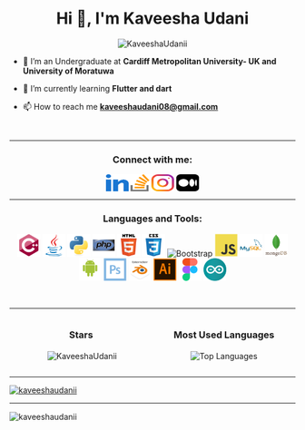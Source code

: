 <h1 align="center">Hi 👋, I'm Kaveesha Udani</h1>
<p align="center"> <img src="https://komarev.com/ghpvc/?username=KaveeshaUdanii&label=Profile%20views&color=0e75b6&style=flat" alt="KaveeshaUdanii" /> </p>


- 🔭 I’m an Undergraduate at **Cardiff Metropolitan University- UK and University of Moratuwa**
- 🌱 I’m currently learning **Flutter and dart**

- 📫 How to reach me **kaveeshaudani08@gmail.com**

</br>
<hr size="1px"/>

<h3 align="center">Connect with me:</h3>
<p align="center">
<a href="https://www.linkedin.com/in/kaveesha-udani-bb83552bb/" target="blank"><img align="center" src="https://raw.githubusercontent.com/teamedwardforever/Readme-Generator/71f25dd8b98329b168142a6b782a107b75eab178/svg/Social/linked-in-alt.svg" alt="https://www.linkedin.com/in/kaveesha-udani-bb83552bb" height="30" width="40" /></a><a href="https://stackoverflow.com/users/24166816" target="blank"><img align="center" src="https://raw.githubusercontent.com/teamedwardforever/Readme-Generator/71f25dd8b98329b168142a6b782a107b75eab178/svg/Social/stack-overflow.svg" alt="24166816" height="30" width="40" /></a><a href="https://instagram.com/https://www.instagram.com/kavee__u?igsh=MXV2cXFkdm9seXFpcQ%3D%3D&utm_source=qr" target="blank"><img align="center" src="https://raw.githubusercontent.com/teamedwardforever/Readme-Generator/71f25dd8b98329b168142a6b782a107b75eab178/svg/Social/instagram.svg" alt="https://www.instagram.com/kavee__u?igsh=MXV2cXFkdm9seXFpcQ%3D%3D&utm_source=qr" height="30" width="40" /></a>
<a href="https://medium.com/@kaveeshaudani08" target="blank"><img align="center" src="https://github.com/IshanHansaka/skill-icons/blob/IshanHansaka/icons/medium-.svg" alt="kaveeshaudani08" height="30" width="40"/></a>
</p>



<hr size="1px"/>


<h3 align="center">Languages and Tools:</h3>
<p align="center">
<img src="https://raw.githubusercontent.com/teamedwardforever/Readme-Generator/71f25dd8b98329b168142a6b782a107b75eab178/svg/Skills/Languages/cplusplus-original.svg" alt="CPP" width="40" height="40"/>
<img src="https://raw.githubusercontent.com/teamedwardforever/Readme-Generator/71f25dd8b98329b168142a6b782a107b75eab178/svg/Skills/Languages/java-original.svg" alt="Java" width="40" height="40"/>
<img src="https://raw.githubusercontent.com/teamedwardforever/Readme-Generator/71f25dd8b98329b168142a6b782a107b75eab178/svg/Skills/Languages/python-original.svg" alt="Python" width="40" height="40"/>
<img src="https://raw.githubusercontent.com/teamedwardforever/Readme-Generator/71f25dd8b98329b168142a6b782a107b75eab178/svg/Skills/Languages/php-original.svg" alt="PHP" width="40" height="40"/>
<img src="https://raw.githubusercontent.com/teamedwardforever/Readme-Generator/71f25dd8b98329b168142a6b782a107b75eab178/svg/Skills/Frontend/html5-original-wordmark.svg" alt="HTML" width="40" height="40"/>
<img src="https://raw.githubusercontent.com/teamedwardforever/Readme-Generator/71f25dd8b98329b168142a6b782a107b75eab178/svg/Skills/Frontend/css3-original-wordmark.svg" alt="Css" width="40" height="40"/>
<img src="https://raw.githubusercontent.com/teamedwardforever/Readme-Generator/71f25dd8b98329b168142a6b782a107b75eab178/svg/Skills/Framework/Bootstrap-original-wordmark.svg" alt="Bootstrap" width="40" height="40"/>
<img src="https://raw.githubusercontent.com/devicons/devicon/master/icons/javascript/javascript-original.svg" alt="javascript" width="40" height="40"/>    
<img src="https://raw.githubusercontent.com/teamedwardforever/Readme-Generator/71f25dd8b98329b168142a6b782a107b75eab178/svg/Skills/Database/mysql-original-wordmark.svg" alt="Mysql" width="40" height="40"/>
<img src="https://raw.githubusercontent.com/teamedwardforever/Readme-Generator/71f25dd8b98329b168142a6b782a107b75eab178/svg/Skills/Database/mongodb-original-wordmark.svg" alt="Mongodb" width="40" height="40"/>
<img src="https://raw.githubusercontent.com/teamedwardforever/Readme-Generator/71f25dd8b98329b168142a6b782a107b75eab178/svg/Skills/Mobile/android-original-wordmark.svg" alt="Android" width="40" height="40"/>
<img src="https://raw.githubusercontent.com/teamedwardforever/Readme-Generator/71f25dd8b98329b168142a6b782a107b75eab178/svg/Skills/Software/photoshop-line.svg" alt="Photoshop" width="40" height="40"/>
<img src="https://raw.githubusercontent.com/teamedwardforever/Readme-Generator/71f25dd8b98329b168142a6b782a107b75eab178/svg/Skills/Software/blender_community_badge_white.svg" alt="Blender" width="40" height="40"/>
<img src="https://raw.githubusercontent.com/teamedwardforever/Readme-Generator/71f25dd8b98329b168142a6b782a107b75eab178/svg/Skills/Software/adobe_illustrator-icon%20(1).svg" alt="Adobe Illustrator" width="40" height="40"/>
<img src="https://raw.githubusercontent.com/teamedwardforever/Readme-Generator/71f25dd8b98329b168142a6b782a107b75eab178/svg/Skills/Software/figma-icon.svg" alt="Figma" width="40" height="40"/>
<img src="https://raw.githubusercontent.com/teamedwardforever/Readme-Generator/71f25dd8b98329b168142a6b782a107b75eab178/svg/Skills/Other/arduino-1.svg" alt="Arduino" width="40" height="40"/>

</p></br>

<hr size="1px"/>

<div style="display: flex; justify-content: space-between;">
    <div style="flex: 1;">
        <h3 align="center">Stars</h3>
        <p align="center">&nbsp;<img align="center" height="180em" src="https://github-readme-stats.vercel.app/api?username=KaveeshaUdanii&show_icons=true&locale=en&theme=tokyonight" alt="KaveeshaUdanii" /></p>
    </div>
    <div style="flex: 1;">
        <h3 align="center">Most Used Languages</h3>
        <p align="center"><img align="center" src="https://github-readme-stats.vercel.app/api/top-langs/?username=KaveeshaUdanii&layout=compact&theme=tokyonight" alt="Top Languages" /></p>
    </div>
</div>




<hr size="1px"/>

<p align="left"> <a href="https://github.com/ryo-ma/github-profile-trophy"><img src="https://github-profile-trophy.vercel.app/?username=kaveeshaudanii" alt="kaveeshaudanii" /></a> </p>

<hr size="1px"/>

<p><img align="center" src="https://github-readme-stats.vercel.app/api/top-langs?username=kaveeshaudanii&show_icons=true&locale=en&layout=compact" alt="kaveeshaudanii" /></p>
